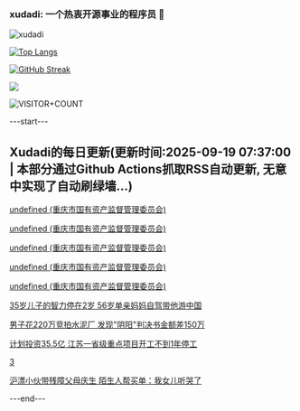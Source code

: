 ### xudadi: 一个热衷开源事业的程序员 👋

![xudadi](https://github-readme-stats-git-masterorgs-github-readme-stats-team.vercel.app/api?username=xudadi)

[![Top Langs](https://github-readme-stats.vercel.app/api/top-langs/?username=xudadi)](https://github.com/anuraghazra/github-readme-stats)

[![GitHub Streak](https://streak-stats.demolab.com?user=xudadi&locale=zh_Hans)](https://git.io/streak-stats)

![](https://raw.githubusercontent.com/xudadi/xudadi/main/assets/github-contribution-grid-snake.svg)

![VISITOR+COUNT](https://komarev.com/ghpvc/?username=xudadi&label=VISITOR+COUNT)


---start---

## Xudadi的每日更新(更新时间:2025-09-19 07:37:00 | 本部分通过Github Actions抓取RSS自动更新, 无意中实现了自动刷绿墙...)

[undefined (重庆市国有资产监督管理委员会)](https://dadilab.github.io/feeds/all.xml)

[undefined (重庆市国有资产监督管理委员会)](https://dadilab.github.io/feeds/all.xml)

[undefined (重庆市国有资产监督管理委员会)](https://dadilab.github.io/feeds/all.xml)

[undefined (重庆市国有资产监督管理委员会)](https://dadilab.github.io/feeds/all.xml)

[undefined (重庆市国有资产监督管理委员会)](https://dadilab.github.io/feeds/all.xml)

[35岁儿子的智力停在2岁 56岁单亲妈妈自驾带他游中国](https://m.163.com/news/article/K9OSFMP50534P59R.html)

[男子花220万竞拍水泥厂 发现"阴阳"判决书金额差150万](https://m.163.com/news/article/K9OT5JGP05561G0D.html)

[计划投资35.5亿 江苏一省级重点项目开工不到1年停工](https://m.163.com/news/article/K9OSP7KK0001899O.html)

[3](https://m.163.com/touch/news/sub/domestic)

[沪漂小伙带残障父母庆生 陌生人帮买单：我女儿听哭了](https://m.163.com/news/article/K9OO7EJE0001899O.html)

---end---
